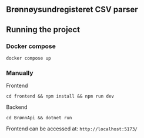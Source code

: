 ## Brønnøysundregisteret CSV parser

## Running the project
### Docker compose
```
docker compose up
```

### Manually
Frontend

`cd frontend && npm install && npm run dev`

Backend

`cd BrønnApi && dotnet run`

Frontend can be accessed at: `http://localhost:5173/`
